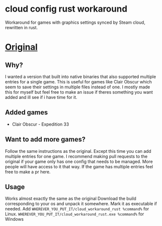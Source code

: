 # cloud config rust workaround
Workaround for games with graphics settings synced by Steam cloud, rewritten in rust.
# [Original](https://github.com/tmplshdw/cloud_config_workaround)

## Why?
I wanted a version that built into native binaries that also supported multiple entries for a single game.
This is useful for games like Clair Obscur which seem to save their settings in multiple files instead of one.
I mostly made this for myself but feel free to make an issue if theres something you want added and ill see if i have time for it.

## Added games
* Clair Obscur - Expedition 33

## Want to add more games?
Follow the same instructions as the original. Except this time you can add multiple entries for one game.
I recommend making pull requests to the original if your game only has one config that needs to be managed.
More people will have access to it that way.
If the game has multiple entries feel free to make a pr here.

## Usage
Works almost exactly the same as the original
Download the build corresponding to your os and unpack it somewhere.
Mark it as executable if needed.
Add
`WHEREVER_YOU_PUT_IT/cloud_workaround_rust %command%` for Linux.
`WHEREVER_YOU_PUT_IT/cloud_workaround_rust.exe %command%` for Windows

